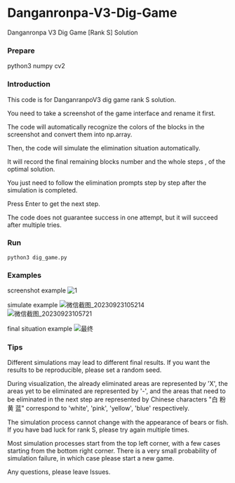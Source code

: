 # Danganronpa-V3-Dig-Game
Danganronpa V3 Dig Game [Rank S] Solution

### Prepare
python3
numpy
cv2

### Introduction
This code is for DanganranpoV3 dig game rank S solution.

You need to take a screenshot of the game interface and rename it first. 

The code will automatically recognize the colors of the blocks in the screenshot and convert them into np.array. 

Then, the code will simulate the elimination situation automatically. 

It will record the final remaining blocks number and the whole steps , of the optimal solution. 

You just need to follow the elimination prompts step by step after the simulation is completed. 

Press Enter to get the next step.

The code does not guarantee success in one attempt, but it will succeed after multiple tries.

### Run
`python3 dig_game.py`

### Examples
screenshot example
![1](https://github.com/IndescribableMask/Danganronpa-V3-Dig-Game/assets/38174687/b34d9b81-9fb4-4ade-9ac7-8f92cf63d5a7)

simulate example
![微信截图_20230923105214](https://github.com/IndescribableMask/Danganronpa-V3-Dig-Game/assets/38174687/18929db2-ac6a-46bb-9a7d-426abc99e84b)
![微信截图_20230923105721](https://github.com/IndescribableMask/Danganronpa-V3-Dig-Game/assets/38174687/f973700a-835d-4218-bca6-b2be6a60044f)

final situation example
![最终](https://github.com/IndescribableMask/Danganronpa-V3-Dig-Game/assets/38174687/8a6b9512-e9ef-4785-a9e8-a02fa1c0a779)

### Tips

Different simulations may lead to different final results. If you want the results to be reproducible, please set a random seed.

During visualization, the already eliminated areas are represented by 'X', the areas yet to be eliminated are represented by '-', and the areas that need to be eliminated in the next step are represented by Chinese characters "白 粉 黄 蓝" correspond to 'white', 'pink', 'yellow', 'blue' respectively.

The simulation process cannot change with the appearance of bears or fish. 
If you have bad luck for rank S, please try again multiple times. 

Most simulation processes start from the top left corner, with a few cases starting from the bottom right corner.
There is a very small probability of simulation failure, in which case please start a new game.

Any questions, please leave Issues.



